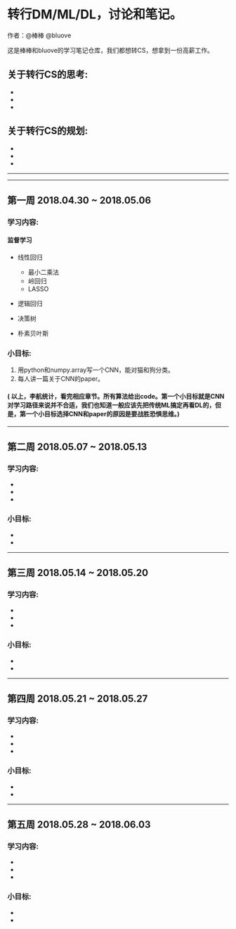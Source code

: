 # 转行DM/ML/DL，讨论和笔记。

作者：@棒棒 @bluove

这是棒棒和bluove的学习笔记仓库，我们都想转CS，想拿到一份高薪工作。

## 关于转行CS的思考:

-
-
-

## 关于转行CS的规划:

-
-
-

---
---
## 第一周 2018.04.30 ~ 2018.05.06

### 学习内容:
#### 监督学习

- 线性回归
  - 最小二乘法
  - 岭回归
  - LASSO


- 逻辑回归

- 决策树

- 朴素贝叶斯

### 小目标:
1. 用python和numpy.array写一个CNN，能对猫和狗分类。
2. 每人讲一篇关于CNN的paper。

#### ( 以上，李航统计，看完相应章节。所有算法给出code。第一个小目标就是CNN对学习路径来说并不合适，我们也知道一般应该先把传统ML搞定再看DL的，但是，第一个小目标选择CNN和paper的原因是要战胜恐惧思维。)

---
## 第二周 2018.05.07 ~ 2018.05.13

### 学习内容:

-
-
-

### 小目标:

-
-

---
## 第三周 2018.05.14 ~ 2018.05.20

### 学习内容:

-
-
-

### 小目标:

-
-

---
## 第四周 2018.05.21 ~ 2018.05.27

### 学习内容:

-
-
-

### 小目标:

-
-

---
## 第五周 2018.05.28 ~ 2018.06.03

### 学习内容:

-
-
-

### 小目标:

-
-

